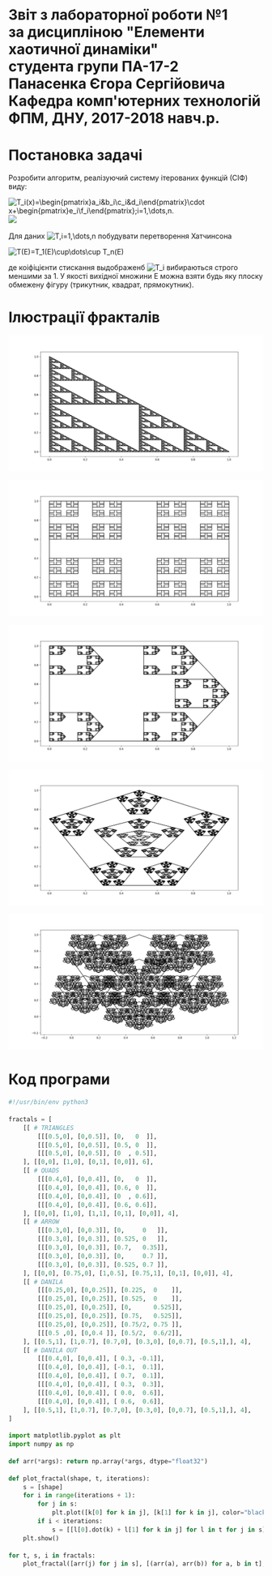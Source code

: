 # Звіт з лабораторної роботи №1<br />за дисципліною "Елементи хаотичної динаміки"<br />студента групи ПА-17-2<br />Панасенка Єгора Сергійовича<br />Кафедра комп'ютерних технологій<br />ФПМ, ДНУ, 2017-2018 навч.р.<br />

# Постановка задачі

Розробити алгоритм, реалізуючий систему ітерованих функцій (СІФ) виду:

![T_i(x)=\begin{pmatrix}a_i&b_i\\c_i&d_i\end{pmatrix}\cdot x+\begin{pmatrix}e_i\\f_i\end{pmatrix};i=1,\dots,n.](https://render.githubusercontent.com/render/math?math=T_i%28x%29%3D%5Cbegin%7Bpmatrix%7Da_i%26b_i%5C%5Cc_i%26d_i%5Cend%7Bpmatrix%7D%5Ccdot%20x%2B)![](https://render.githubusercontent.com/render/math?math=%5Cbegin%7Bpmatrix%7De_i%5C%5Cf_i%5Cend%7Bpmatrix%7D%3Bi%3D1%2C%5Cdots%2Cn.)

Для даних ![T,i=1,\dots,n](https://render.githubusercontent.com/render/math?math=T,i=1,\dots,n) побудувати перетворення Хатчинсона 

![T(E)=T_1(E)\cup\dots\cup T_n(E)](https://render.githubusercontent.com/render/math?math=T(E)=T_1(E)\cup\dots\cup%20T_n(E))

де коіфіцієнти стискання выдображенб ![T_i](https://render.githubusercontent.com/render/math?math=T_i) вибираються строго меншими за 1. У якості вихідної множини E можна взяти будь яку плоску обмежену фігуру (трикутник, квадрат, прямокутник).

# Iлюстрації фракталів

![Figure_1.png](Figure_1.png)

![Figure_2.png](Figure_2.png)

![Figure_3.png](Figure_3.png)

![Figure_4.png](Figure_4.png)

![Figure_5.png](Figure_5.png)

# Код програми

```python
#!/usr/bin/env python3

fractals = [
    [[ # TRIANGLES
        [[[0.5,0], [0,0.5]], [0,   0  ]],
        [[[0.5,0], [0,0.5]], [0.5, 0  ]],
        [[[0.5,0], [0,0.5]], [0  , 0.5]],
    ], [[0,0], [1,0], [0,1], [0,0]], 6],
    [[ # QUADS
        [[[0.4,0], [0,0.4]], [0,   0  ]],
        [[[0.4,0], [0,0.4]], [0.6, 0  ]],
        [[[0.4,0], [0,0.4]], [0  , 0.6]],
        [[[0.4,0], [0,0.4]], [0.6, 0.6]],
    ], [[0,0], [1,0], [1,1], [0,1], [0,0]], 4],
    [[ # ARROW
        [[[0.3,0], [0,0.3]], [0,     0   ]],
        [[[0.3,0], [0,0.3]], [0.525, 0   ]],
        [[[0.3,0], [0,0.3]], [0.7,   0.35]],
        [[[0.3,0], [0,0.3]], [0,     0.7 ]],
        [[[0.3,0], [0,0.3]], [0.525, 0.7 ]],
    ], [[0,0], [0.75,0], [1,0.5], [0.75,1], [0,1], [0,0]], 4],
    [[ # DANILA
        [[[0.25,0], [0,0.25]], [0.225,  0    ]],
        [[[0.25,0], [0,0.25]], [0.525,  0    ]],
        [[[0.25,0], [0,0.25]], [0,      0.525]],
        [[[0.25,0], [0,0.25]], [0.75,   0.525]],
        [[[0.25,0], [0,0.25]], [0.75/2, 0.75 ]],
        [[[0.5 ,0], [0,0.4 ]], [0.5/2,  0.6/2]],
    ], [[0.5,1], [1,0.7], [0.7,0], [0.3,0], [0,0.7], [0.5,1],], 4],
    [[ # DANILA OUT
        [[[0.4,0], [0,0.4]], [ 0.3, -0.1]],
        [[[0.4,0], [0,0.4]], [-0.1,  0.1]],
        [[[0.4,0], [0,0.4]], [ 0.7,  0.1]],
        [[[0.4,0], [0,0.4]], [ 0.3,  0.3]],
        [[[0.4,0], [0,0.4]], [ 0.0,  0.6]],
        [[[0.4,0], [0,0.4]], [ 0.6,  0.6]],
    ], [[0.5,1], [1,0.7], [0.7,0], [0.3,0], [0,0.7], [0.5,1],], 4],
]

import matplotlib.pyplot as plt
import numpy as np

def arr(*args): return np.array(*args, dtype="float32")

def plot_fractal(shape, t, iterations):
    s = [shape]
    for i in range(iterations + 1):
        for j in s:
            plt.plot([k[0] for k in j], [k[1] for k in j], color="black")
        if i < iterations:
            s = [[l[0].dot(k) + l[1] for k in j] for l in t for j in s]
    plt.show()

for t, s, i in fractals:
    plot_fractal([arr(j) for j in s], [(arr(a), arr(b)) for a, b in t], i);
```
